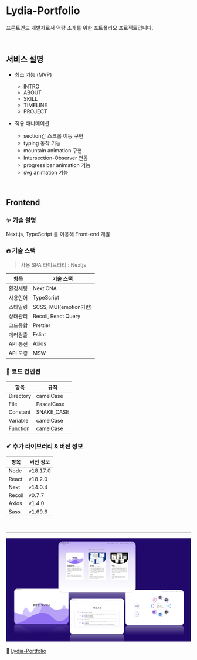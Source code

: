 # Lydia-Portfolio

프론트엔드 개발자로서 역량 소개를 위한 포트폴리오 프로젝트입니다. 

<br>

## 서비스 설명

- 최소 기능 (MVP)
  - INTRO
  - ABOUT
  - SKILL
  - TIMELINE
  - PROJECT

- 적용 애니메이션
  - section간 스크롤 이동 구현
  - typing 동작 기능
  - mountain animation 구현
  - Intersection-Observer 연동
  - progress bar animation 기능
  - svg animation 기능

<br>

## Frontend

### ✨ 기술 설명
Next.js, TypeScript 를 이용해 Front-end 개발

### 🔥 기술 스택
> 사용 SPA 라이브러리 : Nextjs

|  **항목**  |     **기술 스택**    |
| ---------- | --------------------- |
| 환경세팅   | Next CNA              |
| 사용언어   | TypeScript            |
| 스타일링   | SCSS, MUI(emotion기반)|
| 상태관리   | Recoil, React Query   |
| 코드통합   | Prettier              |
| 에러검출   | Eslint                |
| API 통신   | Axios                 |
| API 모킹   | MSW                   |

### 🔅 코드 컨벤션
|  **항목**  |    **규칙**      |
| ---------- | ---------------- |
| Directory  | camelCase        |
| File       | PascalCase       |
| Constant   | SNAKE_CASE       |
| Variable   | camelCase        |
| Function   | camelCase        |


### ✔ 추가 라이브러리 & 버전 정보

|     **항목**     |  **버전 정보**    |
| ---------------- | ------------------ |
| Node             |  v18.17.0          |
| React            |  v18.2.0           |
| Next             |  v14.0.4           |
| Recoil           |  v0.7.7            |
| Axios            |  v1.4.0            |
| Sass             |  v1.69.6           |


<br>

---
![lydia-portfolio](./portfolio.png)

🔗 [Lydia-Portfolio](https://www.lydia-portfolio.site)
